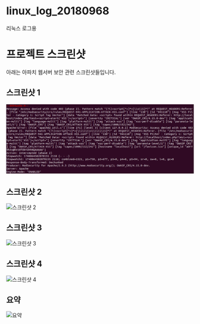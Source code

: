 # linux_log_20180968
리눅스 로그용



# 프로젝트 스크린샷

아래는 아파치 웹서버 보안 관련 스크린샷들입니다.

## 스크린샷 1
![스크린샷 1](스크린샷/아파치웹서버보안/1.png)

## 스크린샷 2
![스크린샷 2](C:/Users/kms/Desktop/운체깃헙/스크린샷/아파치웹서버보안/2.png)

## 스크린샷 3
![스크린샷 3](C:/Users/kms/Desktop/운체깃헙/스크린샷/아파치웹서버보안/3.png)

## 스크린샷 4
![스크린샷 4](C:/Users/kms/Desktop/운체깃헙/스크린샷/아파치웹서버보안/4.png)

## 요약
![요약](C:/Users/kms/Desktop/운체깃헙/스크린샷/아파치웹서버보안/요약.png)
